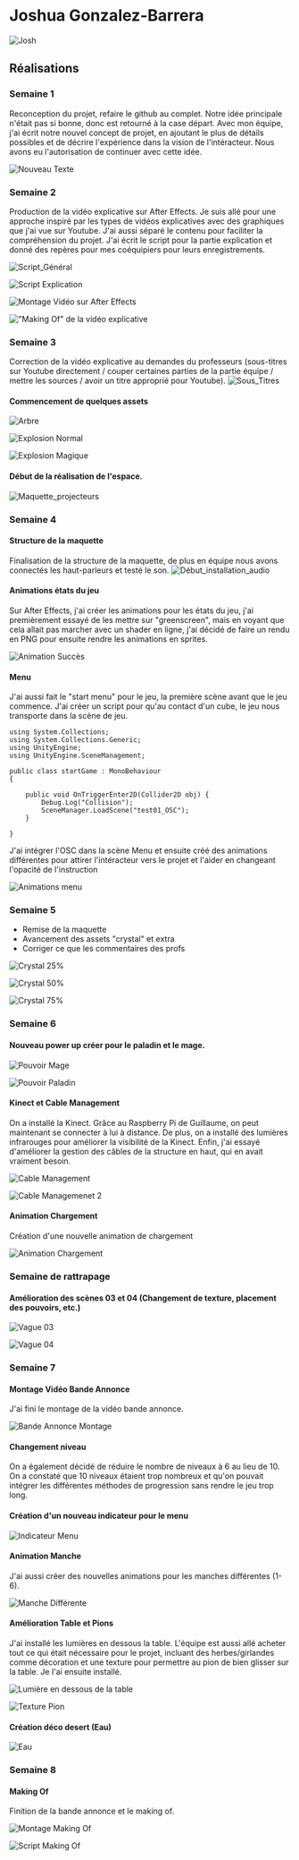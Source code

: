 # Joshua Gonzalez-Barrera

<!--<img src="./josh_00000.jpg" alt="josh" width="720"/>-->
![Josh](./josh_00000.jpg)

 ## Réalisations

 <!-- Une image par semaine de la réalisation dont tu es le plus fier avec une légende -->
### Semaine 1
Reconception du projet, refaire le github au complet. Notre idée principale n'était pas si bonne, donc est retourné à la case départ. Avec mon équipe, j'ai écrit notre nouvel concept de projet, en ajoutant le plus de détails possibles et de décrire l'expérience dans la vision de l'intéracteur. Nous avons eu l'autorisation de continuer avec cette idée.

![Nouveau Texte](../../Assets/images/images_doc_joshua/nouveauText.jpg)

### Semaine 2
Production de la vidéo explicative sur After Effects. Je suis allé pour une approche inspiré par les types de vidéos explicatives avec des graphiques que j'ai vue sur Youtube. J'ai aussi séparé le contenu pour faciliter la compréhension du projet. J'ai écrit le script pour la partie explication et donné des repères pour mes coéquipiers pour leurs enregistrements.

![Script_Général](../../Assets/images/images_doc_joshua/scriptGeneral.jpg)


![Script Explication](../../Assets/images/images_doc_joshua/scriptExplication.jpg)


![Montage Vidéo sur After Effects](../../Assets/images/images_doc_joshua/montage_etheria.jpg)


!["Making Of" de la vidéo explicative](../../Assets/images/images_doc_joshua/montage_video.jpg)


### Semaine 3 
Correction de la vidéo explicative au demandes du professeurs (sous-titres sur Youtube directement / couper certaines parties de la partie équipe / mettre les sources / avoir un titre approprié pour Youtube).
![Sous_Titres](../../Assets/images/images_doc_joshua/soustitres.jpg)

#### Commencement de quelques assets

![Arbre](../../Assets/images/images_doc_joshua/tree.png) 

![Explosion Normal](../../Assets/images/images_doc_joshua/explosion.gif)

![Explosion Magique](../../Assets/images/images_doc_joshua/explosion_magic.gif)


#### Début de la réalisation de l'espace.

![Maquette_projecteurs](../../Assets/images/images_doc_joshua/InstallationMaquette.jpg)

### Semaine 4
#### Structure de la maquette
Finalisation de la structure de la maquette, de plus en équipe nous avons connectés les haut-parleurs et testé le son. 
![Début_installation_audio](../../Assets/images/images_doc_joshua/audioInstallation.jpg)

#### Animations états du jeu
Sur After Effects, j'ai créer les animations pour les états du jeu, j'ai premièrement essayé de les mettre sur "greenscreen", mais en voyant que cela allait pas marcher avec un shader en ligne, j'ai décidé de faire un rendu en PNG pour ensuite rendre les animations en sprites. 

![Animation Succès](../../Assets/images/images_doc_joshua/animationSucces.gif)

#### Menu
J'ai aussi fait le "start menu" pour le jeu, la première scène avant que le jeu commence. J'ai créer un script pour qu'au contact d'un cube, le jeu nous transporte dans la scène de jeu.
```
using System.Collections;
using System.Collections.Generic;
using UnityEngine;
using UnityEngine.SceneManagement;

public class startGame : MonoBehaviour
{
    
    public void OnTriggerEnter2D(Collider2D obj) {
        Debug.Log("Collision");
        SceneManager.LoadScene("test01_OSC");
    }

}
```
J'ai intégrer l'OSC dans la scène Menu et ensuite créé des animations différentes pour attirer l'intéracteur vers le projet et l'aider en changeant l'opacité de l'instruction

![Animations menu](../../Assets/images/images_doc_joshua/etheriaMenu.jpg)

### Semaine 5

- Remise de la maquette
- Avancement des assets "crystal" et extra
- Corriger ce que les commentaires des profs

![Crystal 25%](../../Assets/images/images_doc_joshua/crystal_25-Sheet.png)

![Crystal 50%](../../Assets/images/images_doc_joshua/crystal_50-Sheet.png)

![Crystal 75%](../../Assets/images/images_doc_joshua/crystal_75-Sheet.png)

### Semaine 6

#### Nouveau power up créer pour le paladin et le mage.

![Pouvoir Mage](../../Assets/images/images_doc_joshua/powerBeam_mage.gif)

![Pouvoir Paladin](../../Assets/images/images_doc_joshua/power_slash.gif)

#### Kinect et Cable Management

On a installé la Kinect. Grâce au Raspberry Pi de Guillaume, on peut maintenant se connecter à lui à distance. De plus, on a installé des lumières infrarouges pour améliorer la visibilité de la Kinect. Enfin, j'ai essayé d'améliorer la gestion des câbles de la structure en haut, qui en avait vraiment besoin.

![Cable Management](../../Assets/images/images_doc_joshua/cableManage.jpg)

![Cable Managemenet 2](../../Assets/images/images_doc_joshua/cableManage2.jpg)

#### Animation Chargement

Création d'une nouvelle animation de chargement

![Animation Chargement](../../Assets/images/images_doc_joshua/animationLoading.png)

### Semaine de rattrapage

#### Amélioration des scènes 03 et 04 (Changement de texture, placement des pouvoirs, etc.)

![Vague 03](../../Assets/images/images_doc_joshua/Scene06Box.png)

![Vague 04](../../Assets/images/images_doc_joshua/Scene07Box.png)


### Semaine 7

#### Montage Vidéo Bande Annonce

J'ai fini le montage de la vidéo bande annonce.

![Bande Annonce Montage](../../Assets/images/images_doc_joshua/annonceEdit.png)

#### Changement niveau

On a également décidé de réduire le nombre de niveaux à 6 au lieu de 10. On a constaté que 10 niveaux étaient trop nombreux et qu'on pouvait intégrer les différentes méthodes de progression sans rendre le jeu trop long.

#### Création d'un nouveau indicateur pour le menu

![Indicateur Menu](../../Assets/images/images_doc_joshua/squareIndicator-Sheet.png)

#### Animation Manche

J'ai aussi créer des nouvelles animations pour les manches différentes (1-6).

![Manche Différente](../../Assets/images/images_doc_joshua/mancheDif.png)

#### Amélioration Table et Pions

J'ai installé les lumières en dessous la table. L'équipe est aussi allé acheter tout ce qui était nécessaire pour le projet, incluant des herbes/girlandes comme décoration et une texture pour permettre au pion de bien glisser sur la table. Je l'ai ensuite installé.

![Lumière en dessous de la table](../../Assets/images/images_doc_joshua/lumiereEndessous.jpg)

![Texture Pion](../../Assets/images/images_doc_joshua/ajoutTexture.jpg)

#### Création déco desert (Eau)

![Eau](../../Assets/images/images_doc_joshua/waterr.gif)


### Semaine 8 

#### Making Of

Finition de la bande annonce et le making of.

![Montage Making Of](../../Assets/images/images_doc_joshua/makingOfEdit.png)

![Script Making Of](../../Assets/images/images_doc_joshua/scriptMaking.png)


